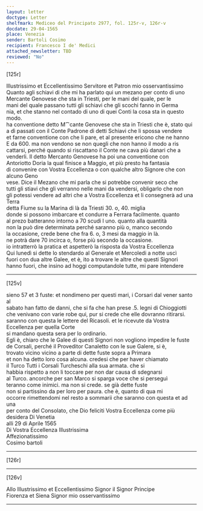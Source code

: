 ```yaml
---
layout: letter
doctype: Letter
shelfmark: Mediceo del Principato 2977, fol. 125r-v, 126r-v
docdate: 29-04-1565
place: Venezia
sender: Bartoli Cosimo
recipient: Francesco I de' Medici
attached_newsletter: TBD
reviewed: "No"
---
```


[125r]  
  
  
Illustrissimo et Eccellentissimo Servitore et Patron mio osservantissimo  
Quanto agli schiavi di che mi ha parlato qui un mezano per conto di uno  
Mercante Genovese che sta in Triesti, per le mani del quale, per le  
mani del quale passano tutti gli schiavi che gli scochi fanno in Germa  
nia, et che stanno nel contado di uno di quei Conti la cosa sta in questo modo.  
ha conventione detto M⁀cante Genovese che sta in Triesti che è, stato qui  
a dì passati con il Conte Padrone di detti Schiavi che li spossa vendere  
et farne conventione con che li pare, et al presente ericono che ne hanno  
E da 600. ma non vendono se non quegli che non hanno il modo a ris  
cattarsi, perché quando si riscattano il Conte ne cava più danari che a  
venderli. Il detto Mercanto Genovese ha poi una conventione con  
Antoriotto Doria la qual finisce a Maggio, et più presto ha fantasia  
di convenire con Vostra Eccellenza o con qualche altro Signore che con alcuno Geno  
vese. Dice il Mezano che mi parla che si potrebbe convenir seco che  
tutti gli stiavi che gli verranno nelle mani da vendersi, obligarlo che non  
gli potessi vendere ad altri che a Vostra Eccellenza et li consegnerà ad una Terra  
detta Fiume su la Marina di là da Triesti 30. o, 40. miglia  
donde si possono imbarcare et condurre a Ferrara facilmente. quanto  
al prezo batteranno intorno a 70 scudi l uno. quanto alla quantità  
non la può dire determinata perché saranno più o, manco secondo  
la occasione, crede bene che fra 6. o, 3 mesi da maggio in là.  
ne potrà dare 70 incirca o, forse più secondo la occasione.  
io intratterrò la pratica et aspetterò la risposta da Vostra Eccellenza  
Qui lunedì si dette lo stendardo al Generale et Mercoledi a notte uscì  
fuori con dua altre Galee, et è, ito a trovare le altre che questi Signori  
hanno fuori, che insino ad hoggi computandole tutte, mi pare intendere  
  
---  

[125v]  
  
  
sieno 57 et 3 fuste: et nondimeno per questi mari, i Corsari dal vener santo al  
sabato han fatto de danni, che si fa che han prese .5. legni di Chioggiotti  
che venivano con varie robe qui, pur si crede che elle dovranno ritirarsi.  
saranno con questa le lettere del Ricasoli. et le ricevute da Vostra Eccellenza per quella Corte  
si mandano questa sera per lo ordinario.  
Egli è, chiaro che le Galee di questi Signori non vogliono impedire le fuste  
de Corsali, perché il Proveditor Canaletto con le sue Galere, si è,  
trovato vicino vicino a parte di dette fuste sopra a Primara  
et non ha detto loro cosa alcuna. credesi che per haver chiamato  
il Turco Tutti i Corsali Turcheschi alla sua armata. che si  
habbia rispetto a non li toccare per non dar causa di sdegnarsi  
al Turco. ancorche per san Marco si sparga voce che si perseguì  
teranno come inimici. ma non si crede. se già dette fuste  
non si partissino da per loro per paura. che è, quanto di qua mi  
occorre rimettendomi nel resto a sommarii che saranno con questa et ad una  
per conto del Consolato, che Dio feliciti Vostra Eccellenza come più desidera Di Venetia  
alli 29 di Aprile 1565  
Di Vostra Eccellenza Illustrissima  
Affezionatissimo  
Cosimo bartoli  
  
---  

[126r]  
  
  
  
---  

[126v]  
  
  
Allo Illustrissimo et Eccellentissimo Signor il Signor Principe  
Fiorenza et Siena Signor mio osservantissimo  
  
---  

